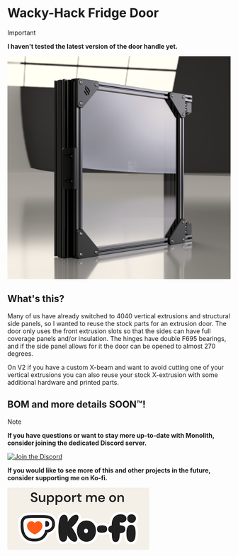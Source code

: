# Wacky-Hack Fridge Door 
> [!IMPORTANT]
> **I haven't tested the latest version of the door handle yet.**

![1](Images/door.png)

## What's this?

Many of us have already switched to 4040 vertical extrusions and structural side panels, so I wanted to reuse the stock parts for an extrusion door. The door only uses the front extrusion slots so that the sides can have full coverage panels and/or insulation. The hinges have double F695 bearings, and if the side panel allows for it the door can be opened to almost 270 degrees.


On V2 if you have a custom X-beam and want to avoid cutting one of your vertical extrusions you can also reuse your stock X-extrusion with some additional hardware and printed parts.


## BOM and more details SOON™!

> [!NOTE]
> **If you have questions or want to stay more up-to-date with Monolith, consider joining the dedicated Discord server.**
>
> [![Join the Discord](https://discord.com/api/guilds/1227971059764953230/widget.png?style=banner3)](https://discord.gg/JanBKxAzDz)
>
> **If you would like to see more of this and other projects in the future, consider supporting me on Ko-fi.**
>
> [![Join the Discord](https://github.com/CloakedWayne/MISC/blob/main/Common_repo_files/kofi_short_button_white.png)](https://ko-fi.com/cloakedwayne)
